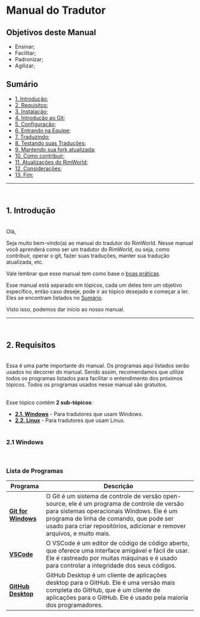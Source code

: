 # Manual do Tradutor

## Objetivos deste Manual

- Ensinar;
- Facilitar;
- Padronizar;
- Agilizar;

## Sumário
- [1. Introdução](#1-introdução);
- [2. Requisitos](#2-requisitos);
- [3. Instalação](#3-instalação);
- [4. Introdução ao Git](#4-introdução-ao-git);
- [5. Configuração](#5-configuração);
- [6. Entrando na Equipe](#6-entrando-na-equipe);
- [7. Traduzindo](#7-traduzindo);
- [8. Testando suas Traduções](#8-testando-suas-traduções);
- [9. Mantendo sua fork atualizada](#9-mantendo-sua-fork-atualizada);
- [10. Como contribuir](#10-como-contribuir);
- [11. Atualizações do RimWorld](#11-atualizações-do-rimworld);
- [12. Considerações](#12-considerações);
- [13. Fim](#13-fim);

-------
<br>

## 1. Introdução

<br>
Olá,

Seja muito bem-vindo(a) ao manual do tradutor do RimWorld. Nesse manual você aprenderá como ser um tradutor do RimWorld, ou seja, como contribuir, operar o git, fazer suas traduções, manter sua tradução atualizada, etc.

Vale lembrar que esse manual tem como base o [boas práticas](https://github.com/Ludeon/RimWorld-PortugueseBrazilian/blob/master/Manuais/boaspraticas.md).

Esse manual está separado em tópicos, cada um deles tem um objetivo específico, então caso deseje, pode ir ao tópico desejado e começar a ler. Eles se encontram listados no [Sumário](#sumário).

Visto isso, podemos dar início ao nosso manual.

-------
<br>

## 2. Requisitos

<br>
Essa é uma parte importante do manual. Os programas aqui listados serão usados no decorrer do manual. Sendo assim, recomendamos que utilize todos os programas listados para facilitar o entendimento dos próximos tópicos. Todos os programas usados nesse manual são gratuitos.
<br><br>

Esse tópico contém **2 sub-tópicos**:

- **[2.1. Windows](#21-windows)** - Para tradutores que usam Windows.
- **[2.2. Linux](#22-linux)** - Para tradutores que usam Linux.
<br><br>

### 2.1 Windows

<br>

### Lista de Programas

| Programa | Descrição |
|----------|------------|
| **[Git for Windows](https://git-scm.com/download/win)** | O Git é um sistema de controle de versão open-source, ele é um programa de controle de versão para sistemas operacionais Windows. Ele é um programa de linha de comando, que pode ser usado para criar repositórios, adicionar e remover arquivos, e muito mais. |
| **[VSCode](https://code.visualstudio.com/)** | O VSCode é um editor de código de código aberto, que oferece uma interface amigável e fácil de usar. Ele é rastreado por muitas máquinas e é usado para controlar a integridade dos seus códigos. |
| **[GitHub Desktop](https://desktop.github.com/)** | GitHub Desktop é um cliente de aplicações desktop para o GitHub. Ele é uma versão mais completa do GitHub, que é um cliente de aplicações para o GitHub. Ele é usado pela maioria dos programadores. |
